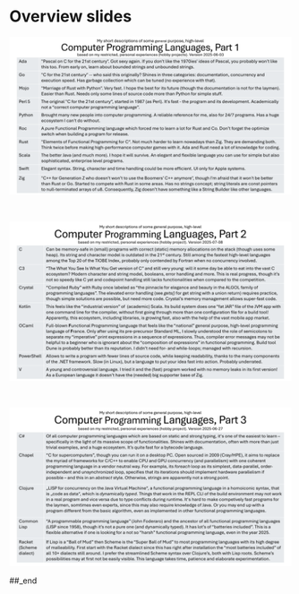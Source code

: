 # Overview slides

![plot](./Computer%20Programming%20Languages%2C%20Part%201.png)

<br/>

![plot](./Computer%20Programming%20Languages%2C%20Part%202.png)

<br/>

![plot](./Computer%20Programming%20Languages%2C%20Part%203.png)

##_end
